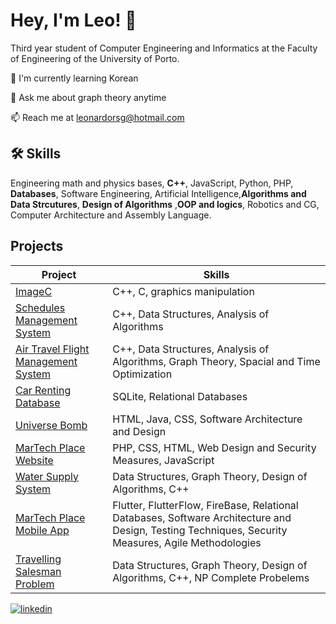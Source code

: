 # Hey, I'm Leo! 👋



Third year student of Computer Engineering and Informatics at the Faculty of Engineering of the University of Porto. 





🧠 I'm currently learning Korean

💬 Ask me about graph theory anytime

📫 Reach me at leonardorsg@hotmail.com 




## 🛠 Skills
Engineering math and physics bases, **C++**, JavaScript, Python, PHP, **Databases**, Software Engineering, Artificial
Intelligence,**Algorithms and Data Strcutures**, **Design of Algorithms** ,**OOP and logics**, Robotics and CG, Computer Architecture and Assembly Language.


## Projects

| Project               | Skills                                            | 
| ----------------- |  ---------------------------------------------------------------- |
| [ImageC](https://github.com/leonardorsg/ImageC/tree/main)       | C++, C, graphics manipulation |
| [Schedules Management System](https://github.com/peucastro/aed_project)        | C++, Data Structures, Analysis of Algorithms |
| [Air Travel Flight Management System](https://github.com/marcelmedeiros1/aed_project2)       | C++, Data Structures, Analysis of Algorithms, Graph Theory, Spacial and Time Optimization |
| [Car Renting Database](https://github.com/goncalosousa4/1proj_BDAD_2324)       | SQLite, Relational Databases|
| [Universe Bomb](https://github.com/FEUP-LDTS-2023/Project-Bomberman)       | HTML, Java, CSS, Software Architecture and Design|
| [MarTech Place Website](https://github.com/FEUP-LTW-2024/ltw-project-2024-ltw16g04)       | PHP, CSS, HTML, Web Design and Security Measures, JavaScript|
| [Water Supply System](https://github.com/AntonioAbilio/Proj-DA-2324)       | Data Structures, Graph Theory, Design of Algorithms, C++|
| [MarTech Place Mobile App](https://github.com/FEUP-LEIC-ES-2023-24/2LEIC13T1)       | Flutter, FlutterFlow, FireBase, Relational Databases, Software Architecture and Design, Testing Techniques, Security Measures, Agile Methodologies|
| [Travelling Salesman Problem](https://github.com/vanessa-sbq/DA-TSP-Proj2/tree/main)       | Data Structures, Graph Theory, Design of Algorithms, C++, NP Complete Probelems|







[![linkedin](https://img.shields.io/badge/linkedin-0A66C2?style=for-the-badge&logo=linkedin&logoColor=white)](https://www.linkedin.com/in/leonardo-garcia-90549914b/)
